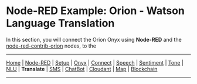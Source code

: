 # Node-RED Example: Orion - Watson Language Translation

In this section, you will connect the Orion Onyx using **Node-RED** and the [node-red-contrib-orion](https://flows.nodered.org/node/node-red-contrib-orion) nodes, to the

---

[Home](/README.md) | [Node-RED](/PART1.md) | [Setup](/PART2.md) | [Onyx](/PART3.md) | [Connect](/PART4.md) | [Speech](/PART5.md) | [Sentiment](/PART6.md) | [Tone](/PART7.md) | [NLU](/PART8.md) | **Translate** | [SMS](/PART10.md) | [ChatBot](/PART11.md) | [Cloudant](/PART12.md) | [Map](/PART13.md) | [Blockchain](/PART14.md) 

---

